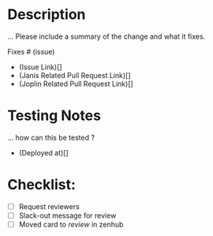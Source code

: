 # Description

... Please include a summary of the change and what it fixes.

Fixes # (issue)

* (Issue Link)[]
* (Janis Related Pull Request Link)[]
* (Joplin Related Pull Request Link)[]

# Testing Notes

... how can this be tested ?

* (Deployed at)[]

# Checklist:
- [ ] Request reviewers
- [ ] Slack-out message for review
- [ ] Moved card to *review* in zenhub
